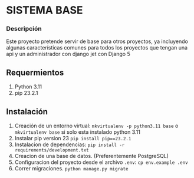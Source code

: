 SISTEMA BASE
==================


### Descripción

Este proyecto pretende servir de base para otros proyectos, ya incluyendo algunas características comunes para todos los proyectos que tengan una api y un administrador con django jet con Django 5

## Requermientos

1. Python 3.11
2. pip 23.2.1

## Instalación

1. Creación de un entorno virtual: `mkvirtualenv -p python3.11 base` o `mkvirtualenv base` si solo esta instalado python 3.11 
2. Instalar pip version 23 `pip install pip==23.2.1`
2. Instalacion de dependencias: `pip install -r requirements/development.txt`
3. Creacion de una base de datos. (Preferentemente PostgreSQL)
4. Configuracion del proyecto desde el archivo `.env`: `cp env.example .env`
5. Correr migraciones. `python manage.py migrate`
